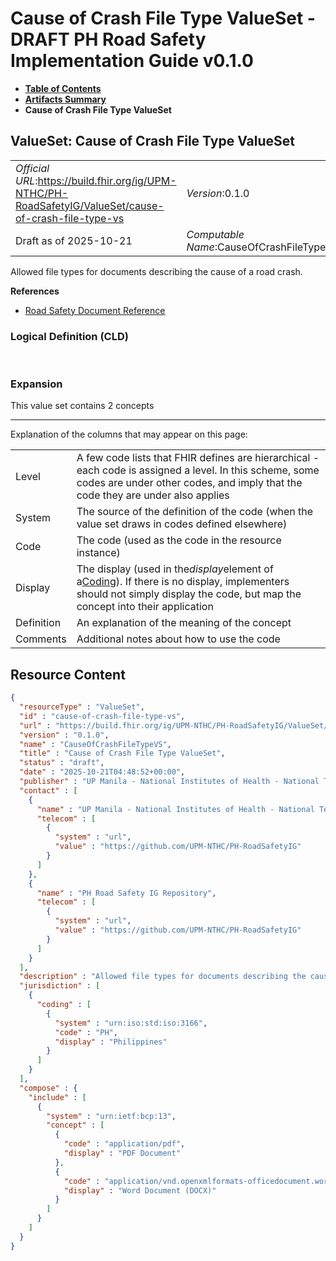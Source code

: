 # Cause of Crash File Type ValueSet - DRAFT PH Road Safety Implementation Guide v0.1.0

* [**Table of Contents**](toc.md)
* [**Artifacts Summary**](artifacts.md)
* **Cause of Crash File Type ValueSet**

## ValueSet: Cause of Crash File Type ValueSet 

| | |
| :--- | :--- |
| *Official URL*:https://build.fhir.org/ig/UPM-NTHC/PH-RoadSafetyIG/ValueSet/cause-of-crash-file-type-vs | *Version*:0.1.0 |
| Draft as of 2025-10-21 | *Computable Name*:CauseOfCrashFileTypeVS |

 
Allowed file types for documents describing the cause of a road crash. 

 **References** 

* [Road Safety Document Reference](StructureDefinition-RS-Documentreference.md)

### Logical Definition (CLD)

 

### Expansion

This value set contains 2 concepts

-------

 Explanation of the columns that may appear on this page: 

| | |
| :--- | :--- |
| Level | A few code lists that FHIR defines are hierarchical - each code is assigned a level. In this scheme, some codes are under other codes, and imply that the code they are under also applies |
| System | The source of the definition of the code (when the value set draws in codes defined elsewhere) |
| Code | The code (used as the code in the resource instance) |
| Display | The display (used in the*display*element of a[Coding](http://hl7.org/fhir/R4/datatypes.html#Coding)). If there is no display, implementers should not simply display the code, but map the concept into their application |
| Definition | An explanation of the meaning of the concept |
| Comments | Additional notes about how to use the code |



## Resource Content

```json
{
  "resourceType" : "ValueSet",
  "id" : "cause-of-crash-file-type-vs",
  "url" : "https://build.fhir.org/ig/UPM-NTHC/PH-RoadSafetyIG/ValueSet/cause-of-crash-file-type-vs",
  "version" : "0.1.0",
  "name" : "CauseOfCrashFileTypeVS",
  "title" : "Cause of Crash File Type ValueSet",
  "status" : "draft",
  "date" : "2025-10-21T04:48:52+00:00",
  "publisher" : "UP Manila - National Institutes of Health - National Telehealth Center",
  "contact" : [
    {
      "name" : "UP Manila - National Institutes of Health - National Telehealth Center",
      "telecom" : [
        {
          "system" : "url",
          "value" : "https://github.com/UPM-NTHC/PH-RoadSafetyIG"
        }
      ]
    },
    {
      "name" : "PH Road Safety IG Repository",
      "telecom" : [
        {
          "system" : "url",
          "value" : "https://github.com/UPM-NTHC/PH-RoadSafetyIG"
        }
      ]
    }
  ],
  "description" : "Allowed file types for documents describing the cause of a road crash.",
  "jurisdiction" : [
    {
      "coding" : [
        {
          "system" : "urn:iso:std:iso:3166",
          "code" : "PH",
          "display" : "Philippines"
        }
      ]
    }
  ],
  "compose" : {
    "include" : [
      {
        "system" : "urn:ietf:bcp:13",
        "concept" : [
          {
            "code" : "application/pdf",
            "display" : "PDF Document"
          },
          {
            "code" : "application/vnd.openxmlformats-officedocument.wordprocessingml.document",
            "display" : "Word Document (DOCX)"
          }
        ]
      }
    ]
  }
}

```
